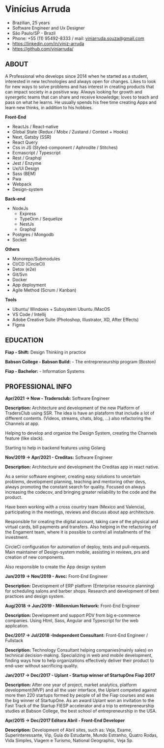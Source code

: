 # Vinícius Arruda

- Brazilian, 25 years
- Software Engineer and Ux Designer
- São Paulo/SP - Brazil
- Phone: +55 (11) 95492-8333 / mail: viniarruda.souza@gmail.com
- https://linkedin.com/in/viniz-arruda
- https://github.com/viniarruda/

## ABOUT

A Professional who develops since 2014 when he started as a student, interested in new technologies and always open for changes. Likes to look for new ways to solve problems and has interest in creating products that can impact society in a positive way.
Always looking for growth and synergetic teams that can share and receive knowledge; loves to teach and pass on what he learns. He usually spends his free time creating Apps and learn new thinks, in addition to his hobbies.

**Front-End**

- ReactJs / React-native
- Global State (Redux / Mobx / Zustand / Context + Hooks)
- Next, Gatsby (SSR)
- React Query
- Css in JS (Styled-component / Aphrodite / Stitches)
- Ecmascript / Typescript
- Rest / Graphql
- Jest / Enzyme
- Ux/Ui Design
- Sass (BEM)
- Pwa
- Webpack
- Design-system

**Back-end**
- NodeJs 
  - Express
  - TypeOrm / Sequelize
  - NestJs
  - Graphql
- Postgres / Mongodb
- Socket

**Others**
- Monorepo/Submodules
- CI/CD (CircleCI)
- Detox (e2e)
- Git/Svn
- Docker
- App deployment
- Agile Method (Scrum / Kanban)

**Tools**
- Ubuntu/ Windows + Subsystem Ubuntu /MacOS
- VS Code / Intellij
- Adobe Creative Suite (Photoshop, Illustrator, XD, After Effects)
- Figma

## EDUCATION 

**Fiap - Shift:** Design Thinking in practice

**Babson College - Babson Build:** - The entrepreneurship program (Boston)

**Fiap - Bachelor:** - Information Systems

## PROFESSIONAL INFO

**Apr/2021 -> Now - Tradersclub:** Software Engineer

**Description:** Architecture and development of the new Platform of TradersClub using SSR. The idea is have an plataform that include a lot of different contents. (Videos, streams, chats, blog, ...) also refactoring the Channels at app.

Helping to develop and organize the Design System, creating the Channels feature (like slack). 

Starting to help in backend features using Golang

**Nov/2019 -> Apr/2021 - Creditas:** Software Engineer

**Description:** Architecture and development the Creditas app in react native.

As a senior software engineer, creating easy solutions to uncertain problems, development planning, teaching and mentoring other devs, always promoting the constant search for quality. Focused on always increasing the codecov, and bringing greater reliability to the code and the product.

Have been working with a cross country team (Mexico and Valencia), participating in the meetings, reviews and discuss about app architecture.

Responsible for creating the digital account, taking care of the physical and virtual cards, bill payments and transfers. Also helping in the refactoring of the Engament team, where it is possible to control all installments of the investment.

CircleCi configuration for automation of deploy, tests and pull-requests. Main maintainer of Design-system mobile, assisting in reviews, prs and creation of new components.

Also responsible to create the App design system 

**Jun/2019 -> Nov/2019 - Avec:** Front-End Engineer

**Description:** Development of ERP platform (Enterprise resource planning) for scheduling salons and barber shops. Research and development of best practices and design system.

**Aug/2018 -> Jun/2019 - Millennium Network:** Front-End Engineer

**Description:** Development and support PDV from big e-commerce companies. Using Html, Sass, Angular and Typescript for the web application.

**Dec/2017 -> Jul/2018 -Independent Consultant:** Front-End Engineer / Fullstack

**Description:** Technology Consultant helping companies(mainly sales) on technical decision-making. Specializing in web and mobile development, finding ways how to help organizations effectively deliver their product to end-user without sacrificing quality.

**Jan/2017 -> Dec/2017 - Uplant - Startup winner of StartupOne Fiap 2017**

**Description:** After one year of project, market analytics, platform development(MVP) and all the user interface, the Uplant competed against more then 220 startups formed by people of all the Fiap courses and was the big winner of StartupOne. As an award Uplant won an invitation to the Fast Track of the Startup FIESP accelerator and a trip to entrepreneurship studies at Babson College, the best school of entrepreneurship in the USA.

**Apr/2015 -> Dec/2017 Editora Abril - Front-End Developer**

**Description:** Development of Abril sites, such as: Veja, Exame, Superinteressante, Vip, Guia do Estudante, Mundo Estranho, Quatro Rodas, Vida Simples, Viagem e Turismo, National Geographic, Veja Sp. 








